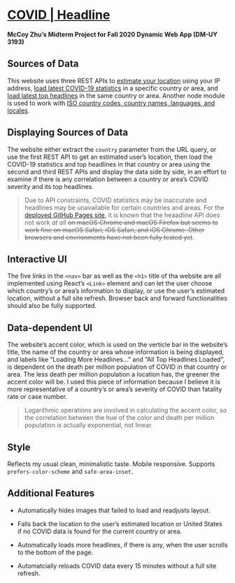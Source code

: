 # [COVID | Headline](https://zhumingcheng697.github.io/dynamic-web-midterm)

**McCoy Zhu’s Midterm Project for Fall 2020 Dynamic Web App (DM-UY 3193)**

## Sources of Data

This website uses three REST APIs to [estimate your location](https://ipapi.co) using your IP address, [load latest COVID-19 statistics](https://about-corona.net) in a specific country or area, and [load latest top headlines](https://newsapi.org) in the same country or area. Another node module is used to work with [ISO country codes, country names, languages, and locales](https://www.npmjs.com/package/country-locale-map).

## Displaying Sources of Data

The website either extract the `country` parameter from the URL query, or use the first REST API to get an estimated user’s location, then load the COVID-19 statistics and top headlines in that country or area using the second and third REST APIs and display the data side by side, in an effort to examine if there is any correlation between a country or area’s COVID severity and its top headlines.

> Due to API constraints, COVID statistics may be inaccurate and headlines may be unavailable for certain countries and areas. For the [deployed GitHub Pages site](https://zhumingcheng697.github.io/dynamic-web-midterm), it is known that the heaadline API does not work _at all_ ~~on macOS Chrome and macOS Firefox but seems to work fine on macOS Safari, iOS Safari, and iOS Chrome. Other browsers and envrionments have not been fully tested yet~~.

## Interactive UI

The five links in the `<nav>` bar as well as the `<h1>` title of tha website are all implemented using React’s `<Link>` element and can let the user choose which country’s or area’s information to display, or use the user’s estimated location, without a full site refresh. Browser back and forward functionalities should also be fully supported.

## Data-dependent UI

The website’s accent color, which is used on the verticle bar in the website’s title, the name of the country or area whose information is being displayed, and labels like “Loading More Headlines…” and “All Top Headlines Loaded”, is dependent on the death per million population of COVID in that country or area. The less death per million population a location has, the greener the accent color will be. I used this piece of information because I believe it is more representative of a country’s or area’s severity of COVID than fatality rate or case number.

> Logarithmic operations are involved in calculating the accent color, so the correlation between the hue of the color and death per million population is actually exponential, not linear.

## Style

Reflects my usual clean, minimalistic taste. Mobile responsive. Supports `prefers-color-scheme` and `safe-area-inset`.

## Additional Features

- Automatically hides images that failed to load and readjusts layout.

- Falls back the location to the user’s estimated location or United States if no COVID data is found for the current country or area.

- Automatically loads more headlines, if there is any, when the user scrolls to the bottom of the page.

- Automatcially reloads COVID data every 15 minutes without a full site refresh.
